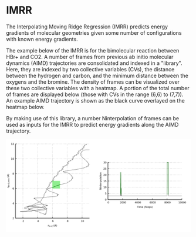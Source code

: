# IMRR

The Interpolating Moving Ridge Regression (IMRR) predicts energy gradients of molecular geometries given some number of configurations with known energy gradients.

The example below of the IMRR is for the bimolecular reaction between HBr+ and CO2.
A number of frames from previous ab initio molecular dynamics (AIMD) trajectories are consolidated and indexed in a "library".
Here, they are indexed by two collective variables (CVs), the distance between the hydrogen and carbon, and the minimum distance between the oxygens and the bromine. The density of frames can be visualized over these two collective variables with a heatmap.
A portion of the total number of frames are displayed below (those with CVs in the range (6,6) to (7,7)).
An example AIMD trajectory is shown as the black curve overlayed on the heatmap below.

By making use of this library, a number Ninterpolation of frames can be used as inputs for the IMRR to predict energy gradients along the AIMD trajectory.

![Alt text](heatmapTrajectoryTrace.png?raw=true "Example Trajectory")

